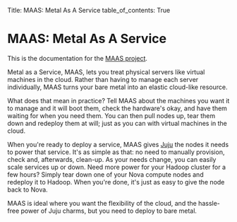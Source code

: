 Title: MAAS: Metal As A Service
table_of_contents: True

# MAAS: Metal As A Service

This is the documentation for the [MAAS project][maas].

Metal as a Service, MAAS, lets you treat physical servers like virtual machines
in the cloud. Rather than having to manage each server individually, MAAS turns
your bare metal into an elastic cloud-like resource.

What does that mean in practice? Tell MAAS about the machines you want it to
manage and it will boot them, check the hardware's okay, and have them waiting
for when you need them. You can then pull nodes up, tear them down and redeploy
them at will; just as you can with virtual machines in the cloud.

When you're ready to deploy a service, MAAS gives [Juju][juju] the nodes it
needs to power that service.  It's as simple as that: no need to manually
provision, check and, afterwards, clean-up. As your needs change, you can
easily scale services up or down. Need more power for your Hadoop cluster for a
few hours? Simply tear down one of your Nova compute nodes and redeploy it to
Hadoop. When you're done, it's just as easy to give the node back to Nova.

MAAS is ideal where you want the flexibility of the cloud, and the hassle-free
power of Juju charms, but you need to deploy to bare metal.

<!-- LINKS -->
[maas]: https://maas.io/
[juju]: https://jujucharms.com/
